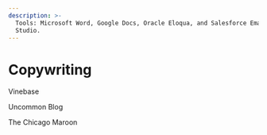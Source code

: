 ```yaml
---
description: >-
  Tools: Microsoft Word, Google Docs, Oracle Eloqua, and Salesforce Email
  Studio.
---
```


# Copywriting

Vinebase

Uncommon Blog

The Chicago Maroon

